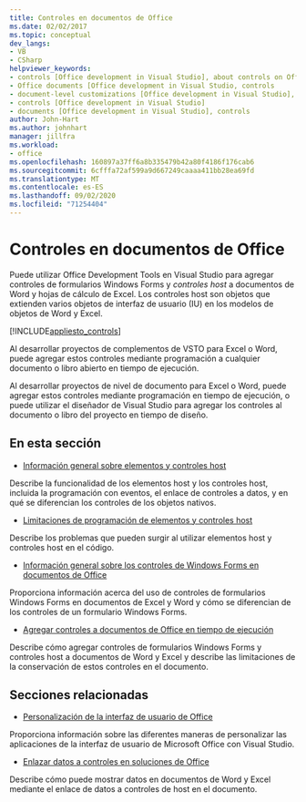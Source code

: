 ```yaml
---
title: Controles en documentos de Office
ms.date: 02/02/2017
ms.topic: conceptual
dev_langs:
- VB
- CSharp
helpviewer_keywords:
- controls [Office development in Visual Studio], about controls on Office documents
- Office documents [Office development in Visual Studio, controls
- document-level customizations [Office development in Visual Studio], controls
- controls [Office development in Visual Studio]
- documents [Office development in Visual Studio], controls
author: John-Hart
ms.author: johnhart
manager: jillfra
ms.workload:
- office
ms.openlocfilehash: 160897a37ff6a8b335479b42a80f4186f176cab6
ms.sourcegitcommit: 6cfffa72af599a9d667249caaaa411bb28ea69fd
ms.translationtype: MT
ms.contentlocale: es-ES
ms.lasthandoff: 09/02/2020
ms.locfileid: "71254404"
---
```

# <a name="controls-on-office-documents"></a>Controles en documentos de Office
  Puede utilizar Office Development Tools en Visual Studio para agregar controles de formularios Windows Forms y *controles host* a documentos de Word y hojas de cálculo de Excel. Los controles host son objetos que extienden varios objetos de interfaz de usuario (IU) en los modelos de objetos de Word y Excel.

 [!INCLUDE[appliesto_controls](../vsto/includes/appliesto-controls-md.md)]

 Al desarrollar proyectos de complementos de VSTO para Excel o Word, puede agregar estos controles mediante programación a cualquier documento o libro abierto en tiempo de ejecución.

 Al desarrollar proyectos de nivel de documento para Excel o Word, puede agregar estos controles mediante programación en tiempo de ejecución, o puede utilizar el diseñador de Visual Studio para agregar los controles al documento o libro del proyecto en tiempo de diseño.

## <a name="in-this-section"></a>En esta sección
- [Información general sobre elementos y controles host](../vsto/host-items-and-host-controls-overview.md)

 Describe la funcionalidad de los elementos host y los controles host, incluida la programación con eventos, el enlace de controles a datos, y en qué se diferencian los controles de los objetos nativos.

- [Limitaciones de programación de elementos y controles host](../vsto/programmatic-limitations-of-host-items-and-host-controls.md)

 Describe los problemas que pueden surgir al utilizar elementos host y controles host en el código.

- [Información general sobre los controles de Windows Forms en documentos de Office](../vsto/windows-forms-controls-on-office-documents-overview.md)

 Proporciona información acerca del uso de controles de formularios Windows Forms en documentos de Excel y Word y cómo se diferencian de los controles de un formulario Windows Forms.

- [Agregar controles a documentos de Office en tiempo de ejecución](../vsto/adding-controls-to-office-documents-at-run-time.md)

 Describe cómo agregar controles de formularios Windows Forms y controles host a documentos de Word y Excel y describe las limitaciones de la conservación de estos controles en el documento.

## <a name="related-sections"></a>Secciones relacionadas
- [Personalización de la interfaz de usuario de Office](../vsto/office-ui-customization.md)

 Proporciona información sobre las diferentes maneras de personalizar las aplicaciones de la interfaz de usuario de Microsoft Office con Visual Studio.

- [Enlazar datos a controles en soluciones de Office](../vsto/binding-data-to-controls-in-office-solutions.md)

 Describe cómo puede mostrar datos en documentos de Word y Excel mediante el enlace de datos a controles de host en el documento.

